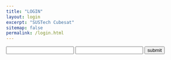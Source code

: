 ```yaml
---
title: "LOGIN"
layout: login
excerpt: "SUSTech Cubesat"
sitemap: false
permalink: /login.html
---
```


<!-- # Notice

{% for article in site.data.news %}
<p>{{ article.date }} <br>
<em>{{ article.headline }}</em></p>
{% endfor %} -->
<form action="{{ site.url }}{{ site.baseurl }}/allnews.html" onsubmit="return fn()">
    <input type="text" name="userName" />
    <input type="password" name="passWord" />
    <button type="submit" >submit</button>
</form>
<script>  
    function fn() {
        var flag=true;
        var myUserName = document.querySelectorAll("input")[0];
        var myPassWord = document.querySelectorAll("input")[1];
        if (myUserName.value == "sustech_ess") {
            if (myPassWord.value == "Cu8e$@t_2020") {
                alert("验证成功");
                return flag;
            }
            else {
                flag = false;
                alert("密码错误，请重新输入");
                return flag;
            }
        }
        else {
            flag = false;
            alert("用户名错误，请重新输入！");
            return flag;
        }
    }
</script>